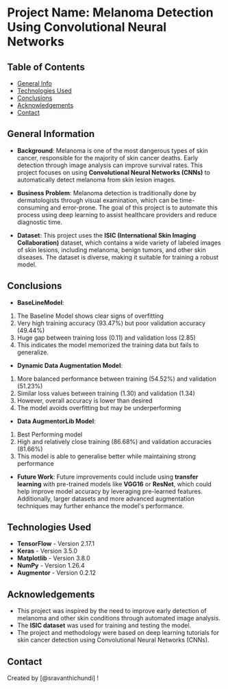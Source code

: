 # Project Name: Melanoma Detection Using Convolutional Neural Networks

## Table of Contents
* [General Info](#general-information)
* [Technologies Used](#technologies-used)
* [Conclusions](#conclusions)
* [Acknowledgements](#acknowledgements)
* [Contact](#contact)

## General Information
- **Background**: Melanoma is one of the most dangerous types of skin cancer, responsible for the majority of skin cancer deaths. Early detection through image analysis can improve survival rates. This project focuses on using **Convolutional Neural Networks (CNNs)** to automatically detect melanoma from skin lesion images.
  
- **Business Problem**: Melanoma detection is traditionally done by dermatologists through visual examination, which can be time-consuming and error-prone. The goal of this project is to automate this process using deep learning to assist healthcare providers and reduce diagnostic time.

- **Dataset**: This project uses the **ISIC (International Skin Imaging Collaboration)** dataset, which contains a wide variety of labeled images of skin lesions, including melanoma, benign tumors, and other skin diseases. The dataset is diverse, making it suitable for training a robust model.

## Conclusions
- **BaseLineModel**:
1. The Baseline Model shows clear signs of overfitting
2. Very high training accuracy (93.47%) but poor validation accuracy (49.44%)
3. Huge gap between training loss (0.11) and validation loss (2.85)
4. This indicates the model memorized the training data but fails to generalize.
  
- **Dynamic Data Augmentation Model**: 
1. More balanced performance between training (54.52%) and validation (51.23%)
2. Similar loss values between training (1.30) and validation (1.34)
3. However, overall accuracy is lower than desired
4. The model avoids overfitting but may be underperforming

- **Data AugmentorLib Model**: 
1. Best Performing model
2. High and relatively close training (86.68%) and validation accuracies (81.66%)
3. This model is able to generalise better while maintaining strong performance

- **Future Work**: Future improvements could include using **transfer learning** with pre-trained models like **VGG16** or **ResNet**, which could help improve model accuracy by leveraging pre-learned features. Additionally, larger datasets and more advanced augmentation techniques may further enhance the model's performance.

## Technologies Used
- **TensorFlow** - Version 2.17.1
- **Keras** - Version 3.5.0
- **Matplotlib** - Version 3.8.0
- **NumPy** - Version 1.26.4
- **Augmentor** - Version 0.2.12

## Acknowledgements
- This project was inspired by the need to improve early detection of melanoma and other skin conditions through automated image analysis.
- The **ISIC dataset** was used for training and testing the model.
- The project and methodology were based on deep learning tutorials for skin cancer detection using Convolutional Neural Networks (CNNs).

## Contact
Created by [@sravanthichundi] !

